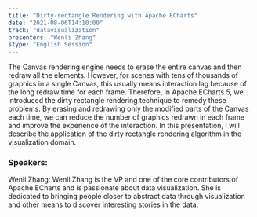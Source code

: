 ```yaml
---
title: "Dirty-rectangle Rendering with Apache ECharts"
date: "2021-08-06T14:10:00" 
track: "datavisualization"
presenters: "Wenli Zhang"
stype: "English Session"
---
```

The Canvas rendering engine needs to erase the entire canvas and then redraw all the elements. However, for scenes with tens of thousands of graphics in a single Canvas, this usually means interaction lag because of the long redraw time for each frame. Therefore, in Apache ECharts 5, we introduced the dirty rectangle rendering technique to remedy these problems. By erasing and redrawing only the modified parts of the Canvas each time, we can reduce the number of graphics redrawn in each frame and improve the experience of the interaction. In this presentation, I will describe the application of the dirty rectangle rendering algorithm in the visualization domain.
 ### Speakers: 
 Wenli Zhang: Wenli Zhang is the VP and one of the core contributors of Apache ECharts and is passionate about data visualization. She is dedicated to bringing people closer to abstract data through visualization and other means to discover interesting stories in the data.